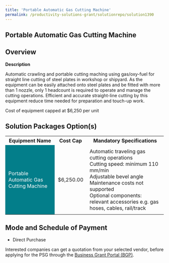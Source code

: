```yaml
---
title: 'Portable Automatic Gas Cutting Machine'
permalink: /productivity-solutions-grant/solutionrepo/solution1390
---
```


## Portable Automatic Gas Cutting Machine

## Overview

**Description**

Automatic crawling and portable cutting maching using gas/oxy-fuel for straight line cutting of steel plates in workshop or shipyard. As the equipment can be easily attached onto steel plates and be fitted with more than 1 nozzle, only 1 headcount is required to operate and manage the cutting operations. Efficient and accurate straight-line cutting by this equipment reduce time needed for preparation and touch-up work.

Cost of equipment capped at $6,250 per unit

## Solution Packages Option(s)

<table>
<tr>
<th><b>Equipment Name</b></th>
<th><b>Cost Cap</b></th>
<th><b>Mandatory Specifications</b></th>
</tr>
<tr>
<td style='padding: 10px; background-color: #037E8A; color: #FFFFFF;'>Portable Automatic Gas Cutting Machine</td>
<td style='padding: 10px;'>$6,250.00</td>
<td style='padding: 10px;'>Automatic traveling gas cutting operations<br>Cutting speed: minimum 110 mm/min<br>Adjustable bevel angle<br>Maintenance costs not supported<br>Optional components: relevant accessories e.g. gas hoses, cables, rail/track</td>
</tr>
</table>

## Mode and Schedule of Payment

 - Direct Purchase

Interested companies can get a quotation from your selected vendor, before applying for the PSG through the <a href='https://www.businessgrants.gov.sg/' target='_blank' rel='noopener'>Business Grant Portal (BGP)</a>.

<script src="/jquery/resize-tables.js"></script>
